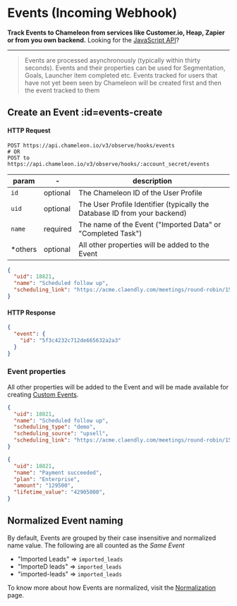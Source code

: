 # Events (Incoming Webhook)

**Track Events to Chameleon from services like Customer.io, Heap, Zapier or from you own backend.** Looking for the [JavaScript API](js/events.md)?

------

> Events are processed asynchronously (typically within thirty seconds).
> Events and their properties can be used for Segmentation, Goals, Launcher item completed etc.
> Events tracked for users that have not yet been seen by Chameleon will be created first and then the event tracked to them

## Create an Event :id=events-create

#### HTTP Request

```
POST https://api.chameleon.io/v3/observe/hooks/events
# OR
POST to https://api.chameleon.io/v3/observe/hooks/:account_secret/events
```

| param   | -        | description                                                               |
|---------|----------|---------------------------------------------------------------------------|
| `id`    | optional | The Chameleon ID of the User Profile                                      |
| `uid`   | optional | The User Profile Identifier (typically the Database ID from your backend) |
| `name`  | required | The name of the Event ("Imported Data" or "Completed Task")               |
| *others | optional | All other properties will be added to the Event                           |

```json
{
  "uid": 18821,
  "name": "Scheduled follow up",
  "scheduling_link": "https://acme.claendly.com/meetings/round-robin/15-min"
}
```

#### HTTP Response

```json
{
  "event": {
    "id": "5f3c4232c712de665632a2a3"
  }
}
```

### Event properties

All other properties will be added to the Event and will be made available for creating [Custom Events](https://help.chameleon.io/en/articles/1226442-how-can-i-create-custom-events).

```json
{
  "uid": 18821,
  "name": "Scheduled follow up",
  "scheduling_type": "demo",
  "scheduling_source": "upsell",
  "scheduling_link": "https://acme.claendly.com/meetings/round-robin/15-min"
}
```


```json
{
  "uid": 18821,
  "name": "Payment succeeded",
  "plan": "Enterprise",
  "amount": "129500",
  "lifetime_value": "42905000",
}
```

## Normalized Event naming

By default, Events are grouped by their case insensitive and normalized name value. The following are all counted as the _Same Event_

- "Imported Leads" => `imported_leads`
- "ImporteD leads" => `imported_leads`
- "imported-leads" => `imported_leads`

To know more about how Events are normalized, visit the [Normalization](concepts/normalization.md?id=events) page.

